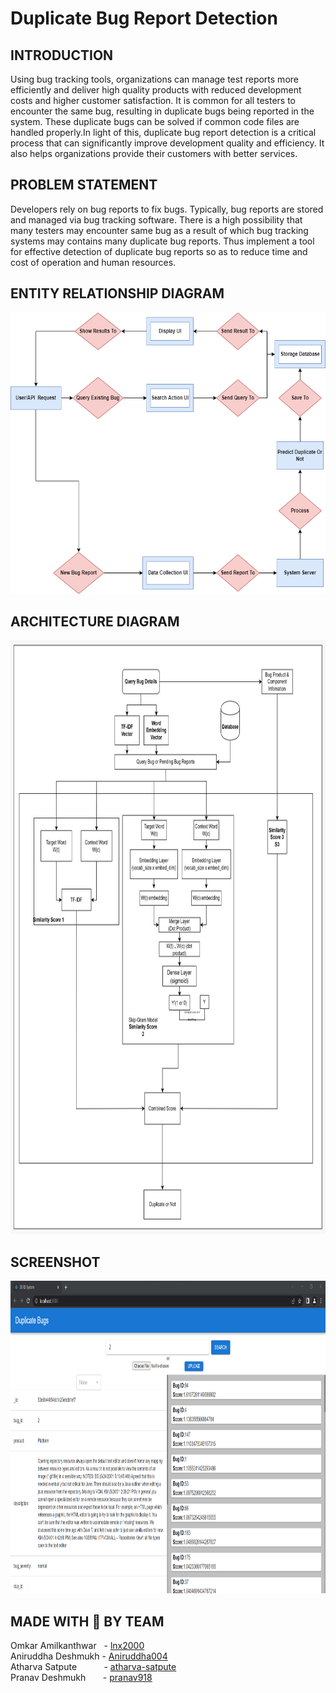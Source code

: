 # Duplicate Bug Report Detection

## INTRODUCTION
Using bug tracking tools, organizations can manage test reports more efficiently and deliver high quality products with reduced development costs and higher customer satisfaction. It is common for all testers to encounter the same bug, resulting in duplicate bugs being reported in the system. These duplicate bugs can be solved if common code files are handled properly.In light of this, duplicate bug report detection is a critical process that can significantly improve development quality and
efficiency. It also helps organizations provide their customers with better services.

## PROBLEM STATEMENT
Developers rely on bug reports to fix bugs. Typically, bug reports are stored and managed via bug tracking software. There is a high possibility that many testers
may encounter same bug as a result of which bug tracking systems may contains many duplicate bug reports. Thus implement a tool for effective detection of duplicate bug reports so as to reduce time and cost of operation and human resources.

## ENTITY RELATIONSHIP DIAGRAM
<p align="center">
<img src="https://github.com/DuplicateBugReportDetection/FinalCode/blob/main/Images/ER%20Diagram.png" height="450" width="800">
</p>

## ARCHITECTURE DIAGRAM
<p align="center">
<img src="https://github.com/DuplicateBugReportDetection/FinalCode/blob/main/Images/Architecture%20Diagram.jpeg" height="950" width="900">
</p>

## SCREENSHOT
<p align="center">
<img src="https://github.com/DuplicateBugReportDetection/FinalCode/blob/main/Images/UI.png" height="500" width="900">
</p>

## MADE WITH 💖 BY TEAM
Omkar Amilkanthwar  &nbsp; -  [lnx2000](https://github.com/lnx2000)\
Aniruddha Deshmukh   - [Aniruddha004](https://github.com/Aniruddha004) \
Atharva Satpute     &nbsp;&nbsp;&nbsp;&nbsp;&nbsp;&nbsp;&nbsp;&nbsp;&nbsp; - [atharva-satpute](https://github.com/atharva-satpute) \
Pranav Deshmukh      &nbsp;&nbsp;&nbsp;&nbsp;&nbsp;&nbsp;- [pranav918](https://github.com/pranav918)
